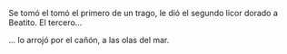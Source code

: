Se tomó el tomó el primero de un trago, le dió el segundo licor dorado a Beatito. El tercero...

... lo arrojó por el cañón, a las olas del mar.
